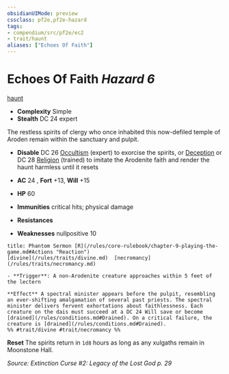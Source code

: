 ```yaml
---
obsidianUIMode: preview
cssclass: pf2e,pf2e-hazard
tags:
- compendium/src/pf2e/ec2
- trait/haunt
aliases: ["Echoes Of Faith"]
---
```

# Echoes Of Faith *Hazard 6*  
[haunt](/rules/traits/haunt.md)  

- **Complexity** Simple
- **Stealth** DC 24 expert  

The restless spirits of clergy who once inhabited this now-defiled temple of Aroden remain within the sanctuary and pulpit.

- **Disable** DC 26 [Occultism](/compendium/skills.md#Occultism) (expert) to exorcise the spirits, or [Deception](/compendium/skills.md#Deception) or DC 28 [Religion](/compendium/skills.md#Religion) (trained) to imitate the Arodenite faith and render the haunt harmless until it resets  

- **AC** 24 , **Fort** +13, **Will** +15
- **HP** 60
- **Immunities** critical hits; physical damage
- **Resistances** 
- **Weaknesses** nullpositive 10
     
```ad-embed-ability
title: Phantom Sermon [R](/rules/core-rulebook/chapter-9-playing-the-game.md#Actions "Reaction")
[divine](/rules/traits/divine.md)  [necromancy](/rules/traits/necromancy.md)  

- **Trigger**: A non-Arodenite creature approaches within 5 feet of the lectern

**Effect** A spectral minister appears before the pulpit, resembling an ever-shifting amalgamation of several past priests. The spectral minister delivers fervent exhortations about faithlessness. Each creature on the dais must succeed at a DC 24 Will save or become [drained](/rules/conditions.md#Drained). On a critical failure, the creature is [drained](/rules/conditions.md#Drained).  
%% #trait/divine #trait/necromancy %%
```

**Reset** The spirits return in `1d8` hours as long as any xulgaths remain in Moonstone Hall.  

*Source: Extinction Curse #2: Legacy of the Lost God p. 29*